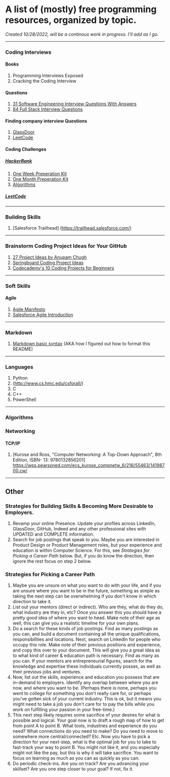 # A list of (mostly) free programming resources, organized by topic. 

*Created 10/28/2022, will be a continous work in progress. I'll add as I go.*
***
### Coding Interviews
#### Books
1. Programming Interviews Exposed
2. Cracking the Coding Interview
#### Questions
1. [31 Software Engineering Interview Questions With Answers](https://www.springboard.com/blog/software-engineering/21-software-engineering-interview-questions/)
2. [84 Full Stack Interview Questions](https://www.springboard.com/blog/software-engineering/full-stack-developer-interview-questions/)

#### Finding company interview Questions
1. [GlassDoor](https://www.glassdoor.com/Reviews/index.htm?overall_rating_low=3&page=1&occ=B.S.%20Cybersecurity)
2. [LeetCode](https://leetcode.com/discuss/interview-question?currentPage=1&orderBy=hot&query=)

#### Coding Challenges
##### [HackerRank](https://www.hackerrank.com/)
1. [One Week Preperation Kit](https://www.hackerrank.com/interview/preparation-kits/one-week-preparation-kit/)
2. [One Month Preperation Kit](https://www.hackerrank.com/interview/preparation-kits/one-month-preparation-kit/one-month-week-one/challenges)
3. [Algorithms](https://www.hackerrank.com/domains/algorithms)
##### [LeetCode](https://leetcode.com/)

***
### Building Skills
1. [Salesforce Trailhead] (https://trailhead.salesforce.com/) 

***
### Brainstorm Coding Project Ideas for Your GitHub

1. [27 Project Ideas by Anupam Chugh](https://medium.com/geekculture/28-project-ideas-to-practice-your-programming-skills-d27eaa3d8ada)
2. [Springboard Coding Project Ideas](https://www.springboard.com/blog/software-engineering/coding-project-ideas/)
3. [Codecademy's 10 Coding Projects for Beginners](https://www.codecademy.com/resources/blog/coding-projects-for-beginners/)

***
### Soft Skills
#### Agile
1. [Agile Manifesto](https://agilemanifesto.org/)
2. [Salesforce Agile Introduction](https://trailhead.salesforce.com/content/learn/modules/salesforce-agile-basics)


***
### Markdown
1. [Markdown basic syntax](https://www.markdownguide.org/basic-syntax/) (AKA how I figured out how to format this README)

***
### Languages
1. Python
  1.  (http://www.cs.hmc.edu/csforall/)
2. C
3. C++
4. PowerShell

***
### Algorithms


### Networking
#### TCP/IP
1. [Kurose and Ross, "Computer Networking: A Top-Down Approach", 8th Edition, ISBN-
13: 9780132856201] https://wps.pearsoned.com/ecs_kurose_compnetw_6/216/55463/14198700.cw/

***
## Other
### Strategies for Building Skills & Becoming More Desirable to Employers.
1. Revamp your online Presence. Update your profiles across LinkedIn, GlassDoor, GitHub, Indeed and any other professional sites with UPDATED and COMPLETE information.
2. Search for job postings that speak to you. Maybe you are interested in Product Design or Product Management roles, but your experience and education is within Computer Science. For this, see *Strategies for Picking a Career Path* below. But, if you do know the direction, then ignore the rest focus on step 2 below.

### Strategies for Picking a Career Path
1. Maybe you are unsure on what you want to do with your life, and if you are unsure where you want to be in the future, something as simple as taking the next step can be overwhelming if you don't know in which direction to take it. 
  1. List out your mentors (direct or indirect). Who are they, what do they do, what industry are they in, etc? Once you answer this you should have a pretty good idea of where you want to head. Make note of their age as well, this can give you a realistic timeline for your own plans. 
  2. Do a search for these kinds of job postings.  Find as many postings as you can, and build a document containing all the unique qualifications, responsibilities and locations. Next, search on LinkedIn for people who occupy this role. Make note of their previous positions and experience, and copy this over to your document. This will give you a great idea as to what kind of career & education path is necessary. Find as many as you can. If your mentors are entrepreneurial figures, search for the knowledge and expertise these individuals currently posses, as well as their previous jobs and ventures. 
  2. Now, list out the skills, experience and education you possess that are in-demand to employers. Identify any overlap between where you are now, and where you want to be. (Perhaps there is none, perhaps you went to college for something you don't really care for, or perhaps you've gotten sick of your current industry. This is ok, but it means you might need to take a job you don't care for to pay the bills while you work on fulfilling your passion in your free-time.)
  3. This next step likely requires some sacrifice of your desires for what is possible and logical. Your goal now is to draft a rough map of how to get from point A to point B. What tools, industries and experience do you need? What connections do you need to make? Do you need to move to somewhere more central/connected? Etc. Now you have to pick a direction for your next-step, what is the optimal job for you to take to fast-track your way to point B. You might not like it, and you especially might not like the pay, but this is why it will take sacrifice. You want to focus on learning as much as you can as quickly as you can. 
  4. Do periodic check-ins. Are you on track? Are you advancing your skillset? Are you one step closer to your goal? If not, fix it.




